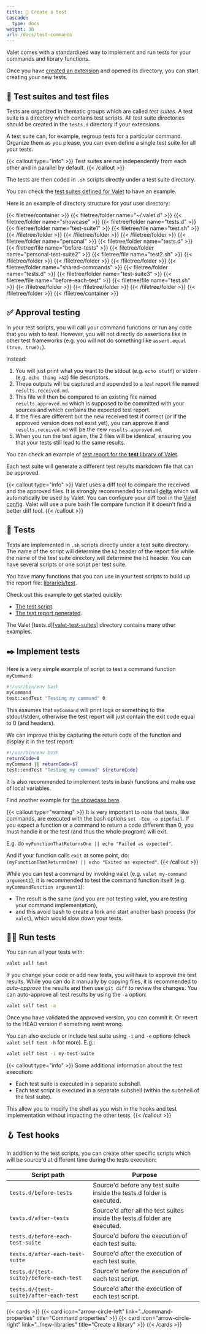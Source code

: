 ```yaml
---
title: 🧪 Create a test
cascade:
  type: docs
weight: 30
url: /docs/test-commands
---
```


Valet comes with a standardized way to implement and run tests for your commands and library functions.

Once you have [created an extension][newExtensionsLink] and opened its directory, you can start creating your new tests.

## 📂 Test suites and test files

Tests are organized in thematic groups which are called _test suites_. A test suite is a directory which contains test scripts. All test suite directories should be created in the `tests.d` directory if your extensions.

A test suite can, for example, regroup tests for a particular command. Organize them as you please, you can even define a single test suite for all your tests.

{{< callout type="info" >}}
Test suites are run independently from each other and in parallel by default.
{{< /callout >}}

The tests are then coded in `.sh` scripts directly under a test suite directory.

You can check the [test suites defined for Valet][valet-test-suites] to have an example.

Here is an example of directory structure for your user directory:

{{< filetree/container >}}
  {{< filetree/folder name="~/.valet.d" >}}
    {{< filetree/folder name="showcase" >}}
      {{< filetree/folder name="tests.d" >}}
        {{< filetree/folder name="test-suite1" >}}
          {{< filetree/file name="test.sh" >}}
        {{< /filetree/folder >}}
      {{< /filetree/folder >}}
    {{< /filetree/folder >}}
    {{< filetree/folder name="personal" >}}
      {{< filetree/folder name="tests.d" >}}
        {{< filetree/file name="before-tests" >}}
        {{< filetree/folder name="personal-test-suite2" >}}
          {{< filetree/file name="test2.sh" >}}
        {{< /filetree/folder >}}
      {{< /filetree/folder >}}
    {{< /filetree/folder >}}
    {{< filetree/folder name="shared-commands" >}}
      {{< filetree/folder name="tests.d" >}}
        {{< filetree/folder name="test-suite3" >}}
          {{< filetree/file name="before-each-test" >}}
          {{< filetree/file name="test.sh" >}}
        {{< /filetree/folder >}}
      {{< /filetree/folder >}}
    {{< /filetree/folder >}}
  {{< /filetree/folder >}}
{{< /filetree/container >}}

## ✅ Approval testing

In your test scripts, you will call your command functions or run any code that you wish to test. However, you will not directly do assertions like in other test frameworks (e.g. you will not do something like `assert.equal (true, true);`).

Instead:

1. You will just print what you want to the stdout (e.g. `echo stuff`) or stderr (e.g. `echo thing >&2`) file descriptors.
2. These outputs will be captured and appended to a test report file named `results.received.md`.
3. This file will then be compared to an existing file named `results.approved.md` which is supposed to be committed with your sources and which contains the expected test report.
4. If the files are different but the new received test if correct (or if the approved version does not exist yet), you can approve it and `results.received.md` will be the new `results.approved.md`.
5. When you run the test again, the 2 files will be identical, ensuring you that your tests still lead to the same results.

You can check an example of [test report for the **test** library of Valet][valet-test-lib-report].

Each test suite will generate a different test results markdown file that can be approved.

{{< callout type="info" >}}
Valet uses a diff tool to compare the received and the approved files. It is strongly recommended to install [delta](https://github.com/dandavison/delta) which will automatically be used by Valet. You can configure your diff tool in the [Valet config](../configuration/). Valet will use a pure bash file compare function if it doesn't find a better diff tool.
{{< /callout >}}

## 🧪 Tests

Tests are implemented in `.sh` scripts directly under a test suite directory. The name of the script will determine the `h2` header of the report file while the name of the test suite directory will determine the `h1` header. You can have several scripts or one script per test suite.

You have many functions that you can use in your test scripts to build up the report file: [libraries/test][libraries-tests].

Check out this example to get started quickly:

- [The test script][valet-test-lib-tests].
- [The test report generated][valet-test-lib-report].

The Valet [tests.d][[valet-test-suites]] directory contains many other examples.

## ✒️ Implement tests

Here is a very simple example of script to test a command function `myCommand`:

```bash {linenos=table,linenostart=1,filename="test.sh"}
#!/usr/bin/env bash
myCommand
test::endTest "Testing my command" 0
```

This assumes that `myCommand` will print logs or something to the stdout/stderr, otherwise the test report will just contain the exit code equal to 0 (and headers).

We can improve this by capturing the return code of the function and display it in the test report:

```bash {linenos=table,linenostart=1,filename="test.sh"}
#!/usr/bin/env bash
returnCode=0
myCommand || returnCode=$?
test::endTest "Testing my command" ${returnCode}
```

It is also recommended to implement tests in bash functions and make use of local variables.

Find another example for [the showcase here][showcase-tests].

{{< callout type="warning" >}}
It is very important to note that tests, like commands, are executed with the bash options `set -Eeu -o pipefail`. If you expect a function or a command to return a code different than 0, you must handle it or the test (and thus the whole program) will exit.

E.g. do `myFunctionThatReturnsOne || echo "Failed as expected"`.

And if your function calls `exit` at some point, do: `(myFunctionThatReturnsOne) || echo "Exited as expected"`.
{{< /callout >}}

While you can test a command by invoking valet (e.g. `valet my-command argument1`), it is recommended to test the command function itself (e.g. `myCommandFunction argument1`):

- The result is the same (and you are not testing valet, you are testing your command implementation),
- and this avoid bash to create a fork and start another bash process (for `valet`), which would slow down your tests.

## 🏃‍♂️ Run tests

You can run all your tests with:

```bash
valet self test
```

If you change your code or add new tests, you will have to approve the test results. While you can do it manually by copying files, it is recommended to _auto-approve_ the results and then use `git diff` to review the changes. You can auto-approve all test results by using the `-a` option:

```bash
valet self test -a
```

Once you have validated the approved version, you can commit it. Or revert to the HEAD version if something went wrong.

You can also exclude or include test suite using `-i` and `-e` options (check `valet self test -h` for more). E.g.:

```bash
valet self test -i my-test-suite
```

{{< callout type="info" >}}
Some additional information about the test execution:

- Each test suite is executed in a separate subshell.
- Each test script is executed in a separate subshell (within the subshell of the test suite).

This allow you to modify the shell as you wish in the hooks and test implementation without impacting the other tests.
{{< /callout >}}

## 🪝 Test hooks

In addition to the test scripts, you can create other specific scripts which will be source'd at different time during the tests execution:

| Script path | Purpose |
|-------------|---------|
| `tests.d/before-tests` | Source'd before any test suite inside the tests.d folder is executed. |
| `tests.d/after-tests` | Source'd after all the test suites inside the tests.d folder are executed. |
| `tests.d/before-each-test-suite` | Source'd before the execution of each test suite. |
| `tests.d/after-each-test-suite` | Source'd after the execution of each test suite. |
| `tests.d/{test-suite}/before-each-test` | Source'd before the execution of each test script. |
| `tests.d/{test-suite}/after-each-test` | Source'd after the execution of each test script. |

{{< cards >}}
  {{< card icon="arrow-circle-left" link="../command-properties" title="Command properties" >}}
  {{< card icon="arrow-circle-right" link="../new-libraries" title="Create a library" >}}
{{< /cards >}}

[valet-test-suites]: https://github.com/jcaillon/valet/tree/latest/tests.d
[valet-test-lib-report]: https://github.com/jcaillon/valet/blob/latest/tests.d/lib-test/results.approved.md
[valet-test-lib-tests]: https://github.com/jcaillon/valet/blob/latest/tests.d/lib-test/00.tests.sh
[showcase-tests]: https://github.com/jcaillon/valet/blob/latest/examples.d/showcase/tests.d/001-showcase-test-suite/00.tests.sh
[libraries-tests]: ../libraries/test
[newExtensionsLink]: ../new-extensions
